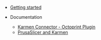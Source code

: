 * [Getting started](/)

* Documentation

  * [Karmen Connector - Octoprint Plugin](karmen-octo-plugin.md)
  * [PrusaSlicer and Karmen](prusaslicer-gcode-upload.md)
